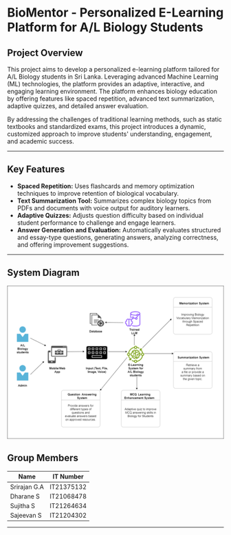 # **BioMentor - Personalized E-Learning Platform for A/L Biology Students**

## **Project Overview**
This project aims to develop a personalized e-learning platform tailored for A/L Biology students in Sri Lanka. Leveraging advanced Machine Learning (ML) technologies, the platform provides an adaptive, interactive, and engaging learning environment. The platform enhances biology education by offering features like spaced repetition, advanced text summarization, adaptive quizzes, and detailed answer evaluation.

By addressing the challenges of traditional learning methods, such as static textbooks and standardized exams, this project introduces a dynamic, customized approach to improve students' understanding, engagement, and academic success.

---

## **Key Features**
- **Spaced Repetition:** Uses flashcards and memory optimization techniques to improve retention of biological vocabulary.
- **Text Summarization Tool:** Summarizes complex biology topics from PDFs and documents with voice output for auditory learners.
- **Adaptive Quizzes:** Adjusts question difficulty based on individual student performance to challenge and engage learners.
- **Answer Generation and Evaluation:** Automatically evaluates structured and essay-type questions, generating answers, analyzing correctness, and offering improvement suggestions.

---

## System Diagram

![System Diagram](Images/system-diagram.png "Workflow Diagram")



## **Group Members**
| **Name**        | **IT Number**           |
|------------------|------------------------|
| Srirajan G.A     | IT21375132            |
| Dharane S     | IT21068478             |
| Sujitha S      | IT21264634             |
| Sajeevan S     | IT21204302              |

---

